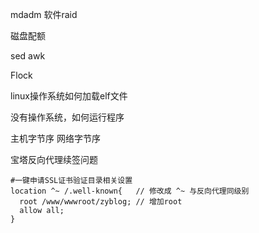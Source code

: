 mdadm 软件raid

磁盘配额

sed awk

Flock 

linux操作系统如何加载elf文件

没有操作系统，如何运行程序

主机字节序 网络字节序

宝塔反向代理续签问题

```nginx
#一键申请SSL证书验证目录相关设置
location ^~ /.well-known{   // 修改成 ^~ 与反向代理同级别
  root /www/wwwroot/zyblog; // 增加root
  allow all;
}
```

